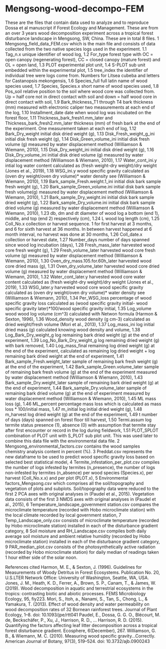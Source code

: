 # Mengsong-wood-decompo-FEM
These are the files that contain data used to analyze and to reproduce Dossa et al manuscript if Forest Ecology and Management. These are from an over 3 years wood decomposition experiment across a tropical forest disturbance landscape in Mengsong, SW, China. 
These are in total 8 files.
1	Mengsong_field_data_FEM.csv which is the main file and consists of data collected from the two native species logs used in the experiment. 
1.1	Tag_n.x unique identifier of wood log,
1.2	For_type forest type with OC = open canopy (regenerating forest), CC = closed canopy (mature forest) and OL = open land,
1.3	PLOT experimental plot unit,
1.4	S-PLOT sub unit embedded within the experimental plot,
1.5	tree_index the identifier of individual tree were logs come from. Numbers for Litsea cubeba and letters for Castanopsis mekongensis,
1.6	Species_full full latin name of wood species used,
1.7	Species, Species.x short name of wood species used,
1.8	Pos_soil relative position to the soil where wood core was collected from. Up = half core not in direct contact with soil and down = half wood core in direct contact with soil,
1.9	Bark_thickness_T1 through T4 bark thickness (mm) measured with electronic caliper two measurements at each end of the log,
1.10	Installment_date date when wood log was incubated on the forest floor,
1.11	Thickness_bark_fresh1.mm_later and Thickness_bark_fresh2.mm_later thickness (mm) of fresh bark at the end of the experiment. One measurement taken at each end of log,
1.12	Bark_Dry_weight initial disk dried weight (g),
1.13	Disk_Fresh_weight_g_ini initial disk fresh weight (g),
1.14	Disk_Green_volume_ini initial disk fresh volume (g) measured by water displacement method (Williamson & Wiemann, 2010),
1.15	Disk_Dry_weight_ini initial disk dried weight (g),
1.16	Disk_Dry_volume_ini initial disk dried volume (g) measured by water displacement method (Williamson & Wiemann, 2010),
1.17	Water_cont_ini.y intial log water content calculated as (fresh weight-dry weight)/dry weight (Jones et al., 2019),
1.18	WSG_ini.y wood specific gravity calculated as (oven dry weight/oven dry volume)* water density see (Williamson & Wiemann, 2010),
1.19	Bark_sample_Fresh.weight.1_ini initial disk bark sample fresh weight (g),
1.20	Bark_sample_Green_volume.ini initial disk bark sample fresh volume(g) measured by water displacement method (Williamson & Wiemann, 2010),
1.21	Bark_sample_Dry_weight.ini initial disk bark sample dried weight (g),
1.22	Bark_sample_Dry_volume.ini initial disk bark sample dried volume (g) measured by water displacement method (Williamson & Wiemann, 2010),
1.23	db, dm and dt diameter of wood log a bottom (end 1), middle, and top (end 2) respectively (cm),
1.24	L wood log length (cm),
1.25	Coll_No.x collection or harvest sequence. 1 for first harvest at 3 months, and 6 for sixth harvest at 36 months. In between harvest happened at 6 month interval, no harvest was done at 30 months,
1.26	Coll_date.x collection or harvest date,
1.27	Number_days number of days spanned since wood log incubation (days),
1.28	Fresh_mass_later harvested wood core fresh weight (g),
1.29	Fresh_volume_later harvested wood core fresh volume (g) measured by water displacement method (Williamson & Wiemann, 2010),
1.30	Oven_dry_mass.105.for.60h_later harvested wood core dried mass (g),
1.31	Oven_dry_volume_later harvested wood core dried volume (g) measured by water displacement method (Williamson & Wiemann, 2010),
1.32	Water_cont_later.y harvested wood core water content calculated as (fresh weight-dry weight)/dry weight (Jones et al., 2019),
1.33	WSG_later.y harvested wood core wood specific gravity calculated as (oven dry weight/oven dry volume)* water density see (Williamson & Wiemann, 2010), 
1.34	Per_WSG_loss percentage of wood specific gravity loss calculated as (wood specific gravity initial- wood specific gravity later)*100/wood specific gravity initial,
1.35	Log_volume wood wood log volume (cm^3) calculated with Netwon formula (Harmon & Sexton, 1996),
1.36	Wood_density wood density (g cm-3) calculated as dried weight/fresh volume (Mori et al., 2013),
1.37	Log_mass_ini log initial dried mass (g) calculated knowing wood density and volume,
1.38	Log_Bark_Dry_weight_g log remaining bark dried weight (g) at the end of experiment,
1.39	Log_No_Bark_Dry_weight_g log remaining dried weight (g) with bark removed,
1.40	Log_mass_final remaining log dried weight (g) at the end of the experiment, calculated as remaining log dried weight + log remaining bark dried weight at the end of experiment,
1.41	Bark_sample_Fresh.weight_later sample of remaining bark fresh weight (g) at the end of the experiment,
1.42	Bark_sample_Green.volume_later sample of remaining bark fresh volume (g) at the end of the experiment measured by water displacement method (Williamson & Wiemann, 2010),
1.43	Bark_sample_Dry.weight_later sample of remaining bark dried weight (g) at the end of experiment,
1.44	Bark_sample_Dry.volume_later sample of remaining bark dried volume (g) at the end of experiment measured by water displacement method (Williamson & Wiemann, 2010),
1.45	ML mass loss (g),
1.46	ML_percent percentage mass loss which is calculated as mass loss * 100/initial mass,
1.47	m_initial log initial dried weight (g),
1.48	m_harvest log dried weight (g) at the end of the experiment,
1.49	t number of days (days) spanned on forest floor till harvest,
1.50	Termi.assum log termite status presence (1), absence (0) with assumption that termite stay after first encounter or record in the log during fieldwork,
1.51	PLOT_SPLOT combination of PLOT unit with S_PLOT sub plot unit. This was used later to combine this data file with the environmental data file. 
2	Mengsong_environmental_factors.csv contains the wood samples chemistry analysis content in percent (%).
3	Preddat.csv represents the new dataframe to be used to predict wood specific gravity loss based on selected best statistical model, 
4	Termite_infestation_per_plot.csv compiles the number of logs infested by termites (n_presence), the number of logs non-infested by termites (n_absence) per wood species (Species.x), per harvest (Coll_No.x.x) and per plot (PLOT.x), 
5	Environmental factors_Mengsong.csv which comprises all the soil/topography and vegetation of plots and subplots. Soil/topography data were reduced to the first 2 PCA axes with original analyses in (Paudel et al., 2015). Vegetation data consists of the first 3 NMDS axes with original analyses in (Paudel et al., 2015),
6	Temperature_landscape_government station.csv compares the microclimate temperature (recorded with Hobo microclimate station) with the local climate recorded by local government station,
7	Temp_Landscape_only.csv consists of microclimate temperature (recorded by Hobo microclimate station) installed in each of the disturbance gradient category,
8	Soil moisture and RH_Landscape.csv compiles both daily average soil moisture and ambient relative humidity (recorded by Hobo microclimate station) installed in each of the disturbance gradient category,
9	PAR_median_plot.csv consists of the photosynthetically active radiation (recorded by Hobo microclimate station) for daily median of readings taken 1 hour either side of the solar noon.  


References cited
Harmon, M. E., & Sexton, J. (1996). Guidelines for Measurements of Woody Detritus in Forest Ecosystems. Publication No. 20, U.S.LTER Network Office: University of Washington, Seattle, WA, USA.
Jones, J. M., Heath, K. D., Ferrer, A., Brown, S. P., Canam, T., & James, W. (2019). Wood decomposition in aquatic and terrestrial ecosystems in the tropics: contrasting biotic and abiotic processes. FEMS Microbiology Ecology, 95, fiy223.
Mori, S., Itoh,  a., Nanami, S., Tan, S., Chong, L., & Yamakura, T. (2013). Effect of wood density and water permeability on wood decomposition rates of 32 Bornean rainforest trees. Journal of Plant Ecology, 1–8. doi: 10.1093/jpe/rtt041
Paudel, E., Dossa, G. G. O., Blécourt, M. de, Beckschäfer, P., Xu, J., Harrison, R. D., … Harrison, R. D. (2015). Quantifying the factors affecting leaf litter decomposition across a tropical forest disturbance gradient. Ecosphere, 6(December), 267.
Williamson, G. B., & Wiemann, M. C. (2010). Measuring wood specific gravity...Correctly. American Journal of Botany, 97(3), 519–524. doi: 10.3732/ajb.0900243

